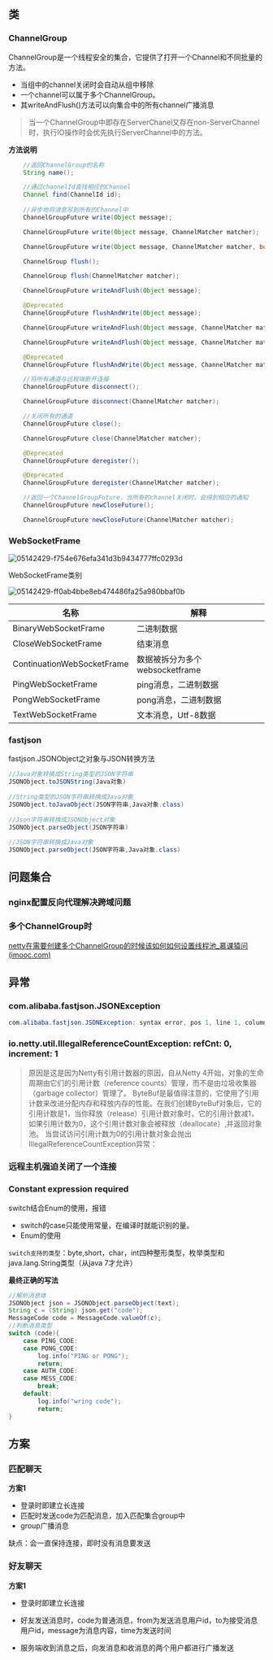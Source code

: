 ## 类

###  ChannelGroup

ChannelGroup是一个线程安全的集合，它提供了打开一个Channel和不同批量的方法。

* 当组中的channel关闭时会自动从组中移除
* 一个channel可以属于多个ChannelGroup。
* 其writeAndFlush()方法可以向集合中的所有channel广播消息

> 当一个ChannelGroup中即存在ServerChanel又存在non-ServerChannel时，执行IO操作时会优先执行ServerChannel中的方法。



**方法说明**

```java
    //返回ChannelGroup的名称
    String name();

    //通过channelId查找相应的Channel
    Channel find(ChannelId id);
    
    //异步地将消息写到所有的Channel中
    ChannelGroupFuture write(Object message);

    ChannelGroupFuture write(Object message, ChannelMatcher matcher);

    ChannelGroupFuture write(Object message, ChannelMatcher matcher, boolean voidPromise);

    ChannelGroup flush();

    ChannelGroup flush(ChannelMatcher matcher);

    ChannelGroupFuture writeAndFlush(Object message);

    @Deprecated
    ChannelGroupFuture flushAndWrite(Object message);

    ChannelGroupFuture writeAndFlush(Object message, ChannelMatcher matcher);

    ChannelGroupFuture writeAndFlush(Object message, ChannelMatcher matcher, boolean voidPromise);

    @Deprecated
    ChannelGroupFuture flushAndWrite(Object message, ChannelMatcher matcher);

    //将所有通道与远程端断开连接
    ChannelGroupFuture disconnect();

    ChannelGroupFuture disconnect(ChannelMatcher matcher);

    //关闭所有的通道
    ChannelGroupFuture close();

    ChannelGroupFuture close(ChannelMatcher matcher);

    @Deprecated
    ChannelGroupFuture deregister();

    @Deprecated
    ChannelGroupFuture deregister(ChannelMatcher matcher);

    //返回一个ChannelGroupFuture，当所有的channel关闭时，会得到相应的通知
    ChannelGroupFuture newCloseFuture();

    ChannelGroupFuture newCloseFuture(ChannelMatcher matcher);
```

### WebSocketFrame

![05142429-f754e676efa341d3b9434777ffc0293d](img/2021-6-6学习笔记/05142429-f754e676efa341d3b9434777ffc0293d-1623112460526.png)

WebSocketFrame类别

![05142429-ff0ab4bbe8eb474486fa25a980bbaf0b](img/2021-6-6学习笔记/05142429-ff0ab4bbe8eb474486fa25a980bbaf0b.png)

| 名称                       | 解释                           |
| -------------------------- | ------------------------------ |
| BinaryWebSocketFrame       | 二进制数据                     |
| CloseWebSocketFrame        | 结束消息                       |
| ContinuationWebSocketFrame | 数据被拆分为多个websocketframe |
| PingWebSocketFrame         | ping消息，二进制数据           |
| PongWebSocketFrame         | pong消息，二进制数据           |
| TextWebSocketFrame         | 文本消息，Utf-8数据            |



### fastjson

fastjson.JSONObject之对象与JSON转换方法

```java
//Java对象转换成String类型的JSON字符串
JSONObject.toJSONString(Java对象)
 
//String类型的JSON字符串转换成Java对象
JSONObject.toJavaObject(JSON字符串,Java对象.class)
 
//Json字符串转换成JSONObject对象
JSONObject.parseObject(JSON字符串)
 
//JSON字符串转换成Java对象
JSONObject.parseObject(JSON字符串,Java对象.class)
```

## 问题集合

### nginx配置反向代理解决跨域问题

### 多个ChannelGroup时

[netty在需要创建多个ChannelGroup的时候该如何如何设置线程池_慕课猿问 (imooc.com)](https://www.imooc.com/wenda/detail/450521)



##  异常

### com.alibaba.fastjson.JSONException

```java
com.alibaba.fastjson.JSONException: syntax error, pos 1, line 1, column 2ddd
```



### io.netty.util.IllegalReferenceCountException: refCnt: 0, increment: 1

> 原因是这是因为Netty有引用计数器的原因，自从Netty 4开始，对象的生命周期由它们的引用计数（reference counts）管理，而不是由垃圾收集器（garbage collector）管理了。
>  ByteBuf是最值得注意的，它使用了引用计数来改进分配内存和释放内存的性能。在我们创建ByteBuf对象后，它的引用计数是1，当你释放（release）引用计数对象时，它的引用计数减1，如果引用计数为0，这个引用计数对象会被释放（deallocate）,并返回对象池。
>  当尝试访问引用计数为0的引用计数对象会抛出IllegalReferenceCountException异常：

### 远程主机强迫关闭了一个连接



### Constant expression required

switch结合Enum的使用，报错



- switch的case只能使用常量，在编译时就能识别的量。
- Enum的使用

`switch支持的类型`：byte,short，char，int四种整形类型，枚举类型和java.lang.String类型（从java 7才允许）

**最终正确的写法**

```java
//解析消息体
JSONObject json = JSONObject.parseObject(text);
String c = (String) json.get("code");
MessageCode code = MessageCode.valueOf(c);
//判断消息类型
switch (code){
    case PING_CODE:
    case PONG_CODE:
        log.info("PING or PONG");
        return;
    case AUTH_CODE:
    case MESS_CODE:
        break;
    default:
        log.info("wring code");
        return;
}
```



## 方案

### 匹配聊天

**方案1**

* 登录时即建立长连接
* 匹配时发送code为匹配消息，加入匹配集合group中
* group广播消息

缺点：会一直保持连接，即时没有消息要发送



### 好友聊天

**方案1**

* 登录时即建立长连接

  

* 好友发送消息时，code为普通消息，from为发送消息用户id，to为接受消息用户id，message为消息内容，time为发送时间

* 服务端收到消息之后，向发消息和收消息的两个用户都进行广播发送

 